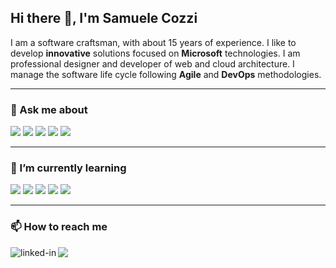 ## Hi there 👋, I'm Samuele Cozzi
I am a software craftsman, with about 15 years of experience. I like to develop **innovative** solutions focused on **Microsoft** technologies. I am professional designer and developer of web and cloud architecture. I manage the software life cycle following **Agile** and **DevOps** methodologies.

<!--
**samuele-cozzi/samuele-cozzi** is a ✨ _special_ ✨ repository because its `README.md` (this file) appears on your GitHub profile.

Here are some ideas to get you started:

- 🔭 I’m currently working on ...
- 🌱 I’m currently learning ...
- 👯 I’m looking to collaborate on ...
- 🤔 I’m looking for help with ...
- 💬 Ask me about ...
- 📫 How to reach me: ...
- 😄 Pronouns: ...
- ⚡ Fun fact: ...

https://simpleicons.org/
https://rahuldkjain.github.io/gh-profile-readme-generator/
-->

---

### 💬 Ask me about

[![](https://img.shields.io/static/v1?label=&message=dotnet&color=512BD4&style=for-the-badge&logo=dotnet)](https://dotnet.microsoft.com/en-us/) 
[![](https://img.shields.io/static/v1?label=&message=sql%20server&color=CC2927&style=for-the-badge&logo=microsoftsqlserver)](https://www.microsoft.com/en-us/sql-server/sql-server-downloads) 
[![](https://img.shields.io/static/v1?label=&message=azure&color=0078D4&style=for-the-badge&logo=microsoftazure)](https://azure.microsoft.com/en-us) 
[![](https://img.shields.io/static/v1?label=&message=azure%20devops&color=0078D4&style=for-the-badge&logo=azuredevops)](https://azure.microsoft.com/en-us/products/devops) 
[![](https://img.shields.io/static/v1?label=&message=microsoft&color=5E5E5E&style=for-the-badge&logo=microsoft)](https://www.microsoft.com/it-it/) 

---

### 🌱 I’m currently learning

[![](https://img.shields.io/static/v1?label=&message=dapr&color=0d2192&style=for-the-badge&logo=dapr&logoColor=white)](https://dapr.io/) 
[![](https://img.shields.io/static/v1?label=&message=airflow&color=017cee&style=for-the-badge&logo=apacheairflow&logoColor=white)](https://airflow.apache.org/) 
[![](https://img.shields.io/static/v1?label=&message=flutter&color=02569b&style=for-the-badge&logo=flutter&logoColor=white)](https://flutter.dev/) 
[![](https://img.shields.io/static/v1?label=&message=power%20apps&color=742774&style=for-the-badge&logo=powerapps&logoColor=white)](https://powerapps.microsoft.com/en-us/)
[![](https://img.shields.io/static/v1?label=&message=home%20assistant%20apps&color=41BDF5&style=for-the-badge&logo=homeassistant&logoColor=white)](https://www.home-assistant.io/)

---

### 📫 How to reach me

[<img align="left" alt="linked-in" src="https://img.shields.io/badge/linkedin-%230077B5.svg?&style=for-the-badge&logo=linkedin&logoColor=white" />](https://bit.ly/3osUk3O)
[![](https://img.shields.io/static/v1?label=&message=hackster&color=2E9FE6&style=for-the-badge&logo=hackster&logoColor=white)](https://www.hackster.io/samuele-cozzi) 

